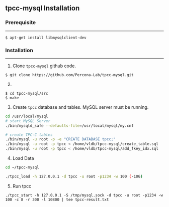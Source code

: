 ## tpcc-mysql Installation

### Prerequisite

---

```shell
$ apt-get install libmysqlclient-dev
```

### Installation

---

1. Clone `tpcc-mysql` github code.

```shell
$ git clone https://github.com/Percona-Lab/tpcc-mysql.git
```

2.

```shell
$ cd tpcc-mysql/src
$ make
```

3. Create `tpcc` database and tables. MySQL server must be running.

```bash
cd /usr/local/mysql
# start MySQL Server
./bin/mysqld_safe --defaults-file=/usr/local/mysql/my.cnf

# create TPC-C tables
./bin/mysql -u root -p -e "CREATE DATABASE tpcc;"
./bin/mysql -u root -p tpcc < /home/vldb/tpcc-mysql/create_table.sql
./bin/mysql -u root -p tpcc < /home/vldb/tpcc-mysql/add_fkey_idx.sql
```

4. Load Data

```bash
cd ~/tpcc-mysql

./tpcc_load -h 127.0.0.1 -d tpcc -u root -p1234 -w 100 (-10G)
```

5. Run tpcc

```
./tpcc_start -h 127.0.0.1 -S /tmp/mysql.sock -d tpcc -u root -p1234 -w 100 -c 8 -r 300 -l 10800 | tee tpcc-result.txt
```
